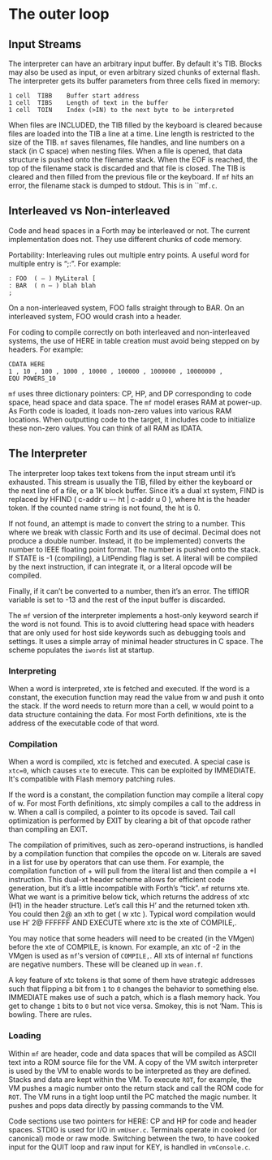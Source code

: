 # The outer loop

## Input Streams

The interpreter can have an arbitrary input buffer. By default it's TIB. Blocks may also be used as input, or even arbitrary sized chunks of external flash.
The interpreter gets its buffer parameters from three cells fixed in memory:

```
1 cell	TIBB	Buffer start address
1 cell	TIBS	Length of text in the buffer
1 cell	TOIN	Index (>IN) to the next byte to be interpreted
```

When files are INCLUDED, the TIB filled by the keyboard is cleared because files are loaded into the TIB a line at a time. Line length is restricted to the size of the TIB. `mf` saves filenames, file handles, and line numbers on a stack (in C space) when nesting files. When a file is opened, that data structure is pushed onto the filename stack. When the EOF is reached, the top of the filename stack is discarded and that file is closed. The TIB is cleared and then filled from the previous file or the keyboard. If `mf` hits an error, the filename stack is dumped to stdout. This is in ``mf`.c`.

## Interleaved vs Non-interleaved
Code and head spaces in a Forth may be interleaved or not. The current implementation does not. They use different chunks of code memory.

Portability: Interleaving rules out multiple entry points. A useful word for multiple entry is “;:”. For example:

```
: FOO  ( – ) MyLiteral [
: BAR  ( n – ) blah blah
;
```

On a non-interleaved system, FOO falls straight through to BAR. On an interleaved system, FOO would crash into a header.

For coding to compile correctly on both interleaved and non-interleaved systems, the use of HERE in table creation must avoid being stepped on by headers. For example:

```
CDATA HERE
1 , 10 , 100 , 1000 , 10000 , 100000 , 1000000 , 10000000 ,
EQU POWERS_10
```

`mf` uses three dictionary pointers: CP, HP, and DP corresponding to code space, head space and data space. The `mf` model erases RAM at power-up. As Forth code is loaded, it loads non-zero values into various RAM locations. When outputting code to the target, it includes code to initialize these non-zero values. You can think of all RAM as IDATA.

## The Interpreter

The interpreter loop takes text tokens from the input stream until it’s exhausted. This stream is usually the TIB, filled by either the keyboard or the next line of a file, or a 1K block buffer. Since it’s a dual xt system, FIND is replaced by HFIND ( c-addr u –- ht | c-addr u 0 ), where ht is the header token. If the counted name string is not found, the ht is 0.

If not found, an attempt is made to convert the string to a number. This where we break with classic Forth and its use of decimal. Decimal does not produce a double number. Instead, it (to be implemented) converts the number to IEEE floating point format. The number is pushed onto the stack. If STATE is -1 (compiling), a LitPending flag is set. A literal will be compiled by the next instruction, if can integrate it, or a literal opcode will be compiled.

Finally, if it can’t be converted to a number, then it’s an error. The tiffIOR variable is set to -13 and the rest of the input buffer is discarded.

The `mf` version of the interpreter implements a host-only keyword search if the word is not found. This is to avoid cluttering head space with headers that are only used for host side keywords such as debugging tools and settings. It uses a simple array of minimal header structures in C space. The scheme populates the `iwords` list at startup.

### Interpreting

When a word is interpreted, xte is fetched and executed. If the word is a constant, the execution function may read the value from w and push it onto the stack. If the word needs to return more than a cell, w would point to a data structure containing the data. For most Forth definitions, xte is the address of the executable code of that word.

### Compilation

When a word is compiled, xtc is fetched and executed. A special case is `xtc=0`, which causes `xte` to execute. This can be exploited by IMMEDIATE. It's compatible with Flash memory patching rules.

If the word is a constant, the compilation function may compile a literal copy of w. For most Forth definitions, xtc simply compiles a call to the address in w. When a call is compiled, a pointer to its opcode is saved. Tail call optimization is performed by EXIT by clearing a bit of that opcode rather than compiling an EXIT.

The compilation of primitives, such as zero-operand instructions, is handled by a compilation function that compiles the opcode on w. Literals are saved in a list for use by operators that can use them. For example, the compilation function of + will pull from the literal list and then compile a +I instruction.
This dual-xt header scheme allows for efficient code generation, but it’s a little incompatible with Forth’s “tick”. `mf` returns xte. What we want is a primitive below tick, which returns the address of xtc (H1) in the header structure. Let’s call this H’ and the returned token xth. You could then 2@ an xth to get ( w xtc ). Typical word compilation would use H’ 2@ FFFFFF AND EXECUTE where xtc is the xte of COMPILE,.

You may notice that some headers will need to be created (in the VMgen) before the xte of COMPILE, is known.
For example, an xtc of -2 in the VMgen is used as `mf`'s version of `COMPILE,`.
All xts of internal `mf` functions are negative numbers.
These will be cleaned up in `wean.f`.

A key feature of xtc tokens is that some of them have strategic addresses such that
flipping a bit from `1` to `0` changes the behavior to something else.
IMMEDIATE makes use of such a patch, which is a flash memory hack.
You get to change `1` bits to `0` but not vice versa.
Smokey, this is not ‘Nam. This is bowling. There are rules.

### Loading

Within `mf` are header, code and data spaces that will be compiled as ASCII text into a ROM source file for the VM. A copy of the VM switch interpreter is used by the VM to enable words to be interpreted as they are defined. Stacks and data are kept within the VM.
To execute `ROT`, for example, the VM pushes a magic number onto the return stack and call the ROM code for `ROT`. The VM runs in a tight loop until the PC matched the magic number. It pushes and pops data directly by passing commands to the VM.

Code sections use two pointers for HERE: CP and HP for code and header spaces.
STDIO is used for I/O in `vmUser.c`. Terminals operate in cooked (or canonical) mode or raw mode. Switching between the two, to have cooked input for the QUIT loop and raw input for KEY, is handled in `vmConsole.c`.
